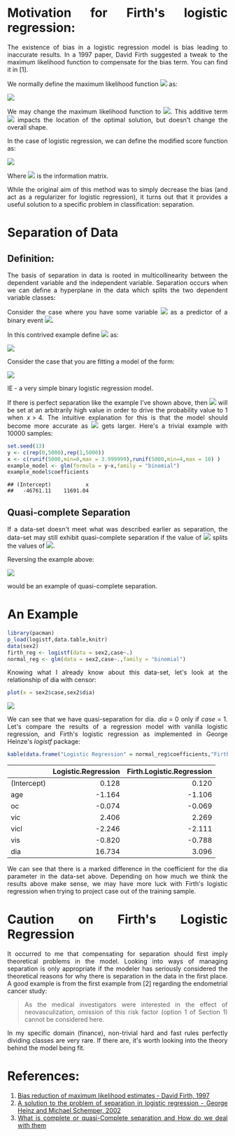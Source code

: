 <style>
body {
text-align: justify}
</style>
# Motivation for Firth's logistic regression:

The existence of bias in a logistic regression model is bias leading to inaccurate results.  In a 1997 paper, David Firth suggested a tweak to the maximum likelihood function to compensate for the bias term. You can find it in [1]. 

We normally define the  maximum likelihood function <img src="http://latex.codecogs.com/gif.latex? l" border="0"/> as:

<img src="https://latex.codecogs.com/gif.latex?%5Cnabla%20l%20%3D%20U%28%5Ctheta%29%20%3D%200" border="0"/>

We may change the maximum likelihood function to <img src="http://latex.codecogs.com/gif.latex?U(\theta) = l'(\theta) = t - K(\theta)" border="0"/>. This additive term <img src="http://latex.codecogs.com/gif.latex? t" border="0"/> impacts the location of the optimal solution, but doesn't change the overall shape. 

In the case of logistic regression, we can define the modified score function as:

<img src="https://latex.codecogs.com/gif.latex?U%28%5Cbeta_r%29%5E*%20%5Cequiv%20U%28%5Cbeta_r%29%20&plus;%20%5Cfrac%7B1%7D%7B2%7Dtrace%5CBig%5BI%28%5Cbeta%29%5E%7B-1%7D%20%5Cfrac%7B%5Cpartial%20I%28%5Cbeta%29%7D%7B%5Cpartial%5Cbeta_r%7D%20%5CBig%5D%20%3D%200%20%5C%3B%5C%3B%5C%3B%20r%20%5Cin%20%5B1%2C...%2Ck%29" border="0"/>

Where <img src="http://latex.codecogs.com/gif.latex? I(\beta)" border="0"/> is the information matrix.

While the original aim of this method was to simply decrease the bias (and act as a regularizer for logistic regression), it turns out that it provides a useful solution to a specific problem in classification: separation. 

# Separation of Data

## Definition:
The basis of separation in data is rooted in multicollinearity between the dependent variable and the independent variable.
Separation occurs when we can define a hyperplane in the data which splits the two dependent variable classes:

Consider the case where you have some variable <img src="https://latex.codecogs.com/gif.latex?x%20%5Cin%20%5Cmathbb%7BR%7D" border="0"/>  as a predictor of a binary event <img src="http://latex.codecogs.com/gif.latex? y \in \{0,1\}" border="0"/>. 

In this contrived example define <img src="http://latex.codecogs.com/gif.latex? y" border="0"/> as:

<img src="https://latex.codecogs.com/gif.latex?y%20%3D%20%5Cbegin%7Bcases%7D%200%20%26%20%5Ctext%7Bif%20%7D%20x%3C%204%20%5C%5C%20%5Cfrac%7B100-x%7D%7B100%7D%20%26%204%20%5Cleq%20x%20%5Cend%7Bcases%7D" border="0"/>

Consider the case that you are fitting a model of the form:

<img src="https://latex.codecogs.com/gif.latex?p%20%3D%20%5Cfrac%7B1%7D%7B1&plus;exp%28-%28%5Cbeta_0%20&plus;%20%5Cbeta_1%20x%29%29%7D" border="0"/>

IE - a very simple binary logistic regression model.

If there is perfect separation like the example I've shown above, then <img src="http://latex.codecogs.com/gif.latex? \beta_1" border="0"/>  will be set at an arbitrarily high value in order to drive the probability value to 1 when $x>4$. The intuitive explanation for this is that the model should become more accurate as <img src="http://latex.codecogs.com/gif.latex? \beta_1" border="0"/> gets larger. Here's a trivial example with 10000 samples:

```r
set.seed(13)
y <- c(rep(0,5000),rep(1,5000))
x <- c(runif(5000,min=0,max = 3.999999),runif(5000,min=4,max = 10) )
example_model <- glm(formula = y~x,family = "binomial")
example_model$coefficients
```

```
## (Intercept)           x 
##   -46761.11    11691.04
```

## Quasi-complete Separation


If a data-set doesn't meet what was described earlier as separation, the data-set may still exhibit quasi-complete separation if the value of <img src="http://latex.codecogs.com/gif.latex? y" border="0"/> splits the values of <img src="http://latex.codecogs.com/gif.latex? x" border="0"/>. 

Reversing the example above:

<img src="https://latex.codecogs.com/gif.latex?x%20%5Cin%20%5Cbegin%7Bcases%7D%20%5B0%2C4%29%20%26%20%5Ctext%7Bif%20%7D%20y%20%3D0%20%5C%5C%20%5B4%2C%5Cinfty%29%20%26%20%5Ctext%7Bif%20%7D%20y%20%3D1%20%5Cend%7Bcases%7D" border="0"/>  

would be an example of quasi-complete separation.


# An Example



```r
library(pacman)
p_load(logistf,data.table,knitr)
data(sex2)
firth_reg <- logistf(data = sex2,case~.)
normal_reg <- glm(data = sex2,case~.,family = "binomial")
```

Knowing what I already know about this data-set, let's look at the relationship of dia with censor:

```r
plot(x = sex2$case,sex2$dia)
```


![](https://github.com/poc1673/poc1673.github.io/blob/master/img/Firth_Post/plots_for_firth_post.png)

We can see that we have quasi-separation for dia. $dia =0$ only if $case = 1$. Let's compare the results of a regression model with vanilla logistic regression, and Firth's logistic regression as implemented in George Heinze's *logistf* package:


```r
kable(data.frame("Logistic Regression" = normal_reg$coefficients,"Firth Logistic Regression" = firth_reg$coefficients),digits = 3)
```

|            | Logistic.Regression| Firth.Logistic.Regression|
|:-----------|-------------------:|-------------------------:|
|(Intercept) |               0.128|                     0.120|
|age         |              -1.164|                    -1.106|
|oc          |              -0.074|                    -0.069|
|vic         |               2.406|                     2.269|
|vicl        |              -2.246|                    -2.111|
|vis         |              -0.820|                    -0.788|
|dia         |              16.734|                     3.096|

We can see that there is a marked difference in the coefficient for the dia parameter in the data-set above. Depending on how much we think the results above make sense, we may have more luck with Firth's logistic regression when trying to project case out of the training sample.

# Caution on Firth's Logistic Regression

It occurred to me that compensating for separation should first imply theoretical problems in the model. Looking into ways of managing separation is only appropriate if the modeler has seriously considered the theoretical reasons for why there is separation in the data in the first place. A good example is from the first example from [2] regarding the endometrial cancer study:

> As the medical investigators were interested in the effect of neovasculization, omission of this risk factor (option 1 of Section 1) cannot be considered here. 

In my specific domain (finance),  non-trivial hard and fast rules perfectly dividing classes are very rare. If there are, it's worth looking into the theory behind the model being fit. 

# References:
1. [Bias reduction of maximum likelihood estimates - David Firth, 1997](https://www2.stat.duke.edu/~scs/Courses/Stat376/Papers/GibbsFieldEst/BiasReductionMLE.pdf)
2. [A solution to the problem of separation in logistic regression - George Heinz and Michael Schemper, 2002](https://www.ncbi.nlm.nih.gov/pubmed/12210625  )
3. [What is complete or quasi-Complete separation and How do we deal with them ](https://stats.idre.ucla.edu/other/mult-pkg/faq/general/faqwhat-is-complete-or-quasi-complete-separation-in-logisticprobit-regression-and-how-do-we-deal-with-them/)


